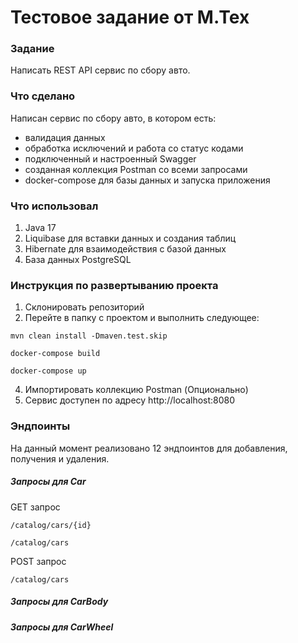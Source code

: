 # Тестовое задание от М.Тех

### Задание
Написать REST API сервис по сбору авто.
### Что сделано
Написан сервис по сбору авто, в котором есть:
- валидация данных
- обработка исключений и работа со статус кодами
- подключенный и настроенный Swagger
- созданная коллекция Postman со всеми запросами
- docker-compose для базы данных и запуска приложения

### Что использовал
1. Java 17
2. Liquibase для вставки данных и создания таблиц
3. Hibernate для взаимодействия с базой данных
4. База данных PostgreSQL

### Инструкция по развертыванию проекта
1. Склонировать репозиторий
2. Перейте в папку с проектом и выполнить следующее:
 ```
mvn clean install -Dmaven.test.skip
```
 ```
docker-compose build
```
```
docker-compose up
```
4. Импортировать коллекцию Postman (Опционально)
5. Сервис доступен по адресу http://localhost:8080

### Эндпоинты
На данный момент реализовано 12 эндпоинтов для добавления, получения и удаления.

##### Запросы для Car
GET запрос
```
/catalog/cars/{id}
```
```
/catalog/cars
```
POST запрос
```
/catalog/cars
```
##### Запросы для CarBody

##### Запросы для CarWheel
